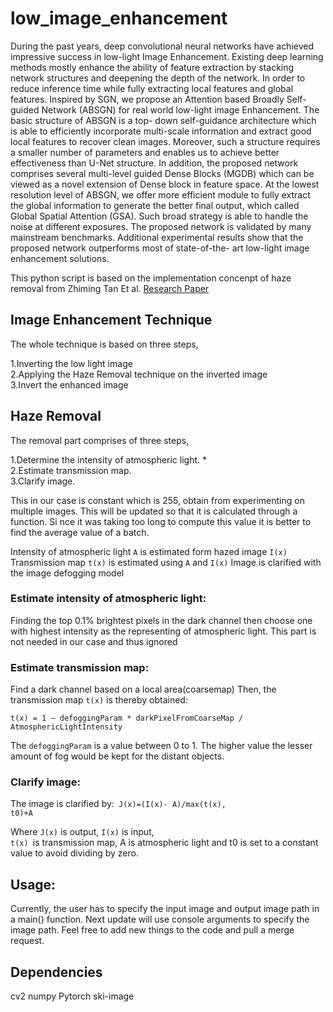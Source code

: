# low_image_enhancement

During the past years, deep convolutional neural networks have achieved impressive success in low-light Image Enhancement. Existing deep learning methods mostly enhance the ability of feature extraction by stacking network structures and deepening the depth of the network. In order to reduce inference time while fully extracting local features and global features. Inspired by SGN, we propose an Attention based Broadly Self- guided Network (ABSGN) for real world low-light image Enhancement. 
The basic structure of ABSGN is a top- down self-guidance architecture which is able to efficiently incorporate multi-scale information and extract good local features to recover clean images. Moreover, such a structure requires a smaller number of parameters and enables us to achieve better effectiveness than U-Net structure. In addition, the proposed network comprises several multi-level guided Dense Blocks (MGDB) which can be viewed as a novel extension of Dense block in feature space. 
At the lowest resolution level of ABSGN, we offer more efficient module to fully extract the global information to generate the better final output, which called Global Spatial Attention (GSA). Such broad strategy is able to handle the noise at different exposures. The proposed network is validated by many mainstream benchmarks. Additional experimental results show that the proposed network outperforms most of state-of-the- art low-light image enhancement solutions.


This python script is based on the implementation concenpt of haze removal from Zhiming Tan Et al. [Research Paper](https://www.semanticscholar.org/paper/Fast-Single-image-Defogging-Tan-Bai/64caa24f2cb3fff6d8eb966f90078f0d0b8a7db0?p2df)

## Image Enhancement Technique
The whole technique is based on three steps,

  1.Inverting the low light image<br />
  2.Applying the Haze Removal technique on the inverted image<br />
  3.Invert the enhanced image<br />
## Haze Removal
The removal part comprises of three steps,

  1.Determine the intensity of atmospheric light. *<br />
  2.Estimate transmission map.<br />
  3.Clarify image.<br />
  
   This in our case is constant which is 255, obtain from experimenting on multiple images. This will be updated so that it is calculated through a function. Si nce it was taking too long to compute this value it is better to find the average value of a batch.


Intensity of atmospheric light <code>A</code> is estimated form hazed image <code>I(x)</code> Transmission map <code>t(x)</code> is estimated using <code>A</code> and <code>I(x)</code> Image is clarified with the image defogging model

### Estimate intensity of atmospheric light:
Finding the top 0.1% brightest pixels in the dark channel then choose one with highest intensity as the representing of atmospheric light. This part is not needed in our case and thus ignored

### Estimate transmission map:
Find a dark channel based on a local area(coarsemap) Then, the transmission map <code>t(x)</code> is thereby obtained:

<code>t(x) = 1 – defoggingParam * darkPixelFromCoarseMap / AtmosphericLightIntensity</code>

The <code>defoggingParam</code> is a value between 0 to 1. The higher value the lesser amount of fog would be kept for the distant objects.

### Clarify image:
The image is clarified by:<code> J(x)=(I(x)- A)/max(t(x), t0)+A</code>

Where <code>J(x)</code> is output, <code>I(x)</code> is input,<code> t(x) </code>is transmission map, A is atmospheric light and t0 is set to a constant value to avoid dividing by zero.

## Usage:
Currently, the user has to specify the input image and output image path in a main() function. Next update will use console arguments to specify the image path. Feel free to add new things to the code and pull a merge request.

## Dependencies
cv2 numpy Pytorch ski-image
